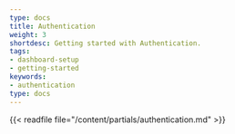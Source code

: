 ```yaml
---
type: docs
title: Authentication
weight: 3
shortdesc: Getting started with Authentication.
tags:
- dashboard-setup
- getting-started
keywords:
- authentication
type: docs
---
```


{{< readfile file="/content/partials/authentication.md" >}}